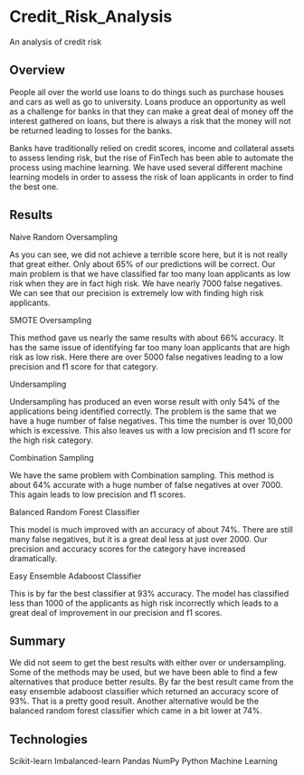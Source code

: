 # Credit_Risk_Analysis

An analysis of credit risk

## Overview

People all over the world use loans to do things such as purchase houses and cars as well as go to university.  Loans produce an opportunity as well as a challenge for banks in that they can make a great deal of money off the interest gathered on loans, but there is always a risk that the money will not be returned leading to losses for the banks.

Banks have traditionally relied on credit scores, income and collateral assets to assess lending risk, but the rise of FinTech has been able to automate the process using machine learning.  We have used several different machine learning models in order to assess the risk of loan applicants in order to find the best one.

## Results

Naive Random Oversampling



As you can see, we did not achieve a terrible score here, but it is not really that great either.  Only about 65% of our predictions will be correct.  Our main problem is that we have classified far too many loan applicants as low risk when they are in fact high risk.  We have nearly 7000 false negatives.  We can see that our precision is extremely low with finding high risk applicants.

SMOTE Oversampling



This method gave us nearly the same results with about 66% accuracy.  It has the same issue of identifying far too many loan applicants that are high risk as low risk.  Here there are over 5000 false negatives leading to a low precision and f1 score for that category.

Undersampling


Undersampling has produced an even worse result with only 54% of the applications being identified correctly.  The problem is the same that we have a huge number of false negatives.  This time the number is over 10,000 which is excessive.  This also leaves us with a low precision and f1 score for the high risk category.

Combination Sampling



We have the same problem with Combination sampling.  This method is about 64% accurate with a huge number of false negatives at over 7000.  This again leads to low precision and f1 scores.

Balanced Random Forest Classifier



This model is much improved with an accuracy of about 74%.  There are still many false negatives, but it is a great deal less at just over 2000.  Our precision and accuracy scores for the category have increased dramatically.

Easy Ensemble Adaboost Classifier



This is by far the best classifier at 93% accuracy.  The model has classified less than 1000 of the applicants as high risk incorrectly which leads to a great deal of improvement in our precision and f1 scores.

## Summary

We did not seem to get the best results with either over or undersampling.  Some of the methods may be used, but we have been able to find a few alternatives that produce better results.  By far the best result came from the easy ensemble adaboost classifier which returned an accuracy score of 93%.  That is a pretty good result.  Another alternative would be the balanced random forest classifier which came in a bit lower at 74%.

## Technologies

Scikit-learn
Imbalanced-learn
Pandas
NumPy
Python
Machine Learning